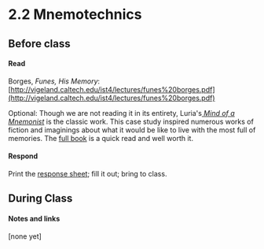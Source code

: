 # 2.2 Mnemotechnics

## Before class

#### Read

Borges, *Funes, His Memory*: [http://vigeland.caltech.edu/ist4/lectures/funes%20borges.pdf](http://vigeland.caltech.edu/ist4/lectures/funes%20borges.pdf)


Optional:
Though we are not reading it in its entirety, Luria's[ _Mind of a Mnemonist_](https://www.newyorker.com/books/page-turner/the-mystery-of-s-the-man-with-an-impossible-memory) is the classic work.  This case study inspired numerous works of fiction and imaginings about what it would be like to live with the most full of memories. The [full book](https://www.hup.harvard.edu/catalog.php?isbn=9780674576223) is a quick read and well worth it.


#### Respond

Print the [response sheet](https://github.com/allenjromano/techmem2019/raw/master/response_sheets/2_2_response.pdf); fill it out; bring to class.




## During Class 

#### Notes and links

[none yet]
